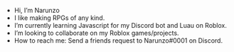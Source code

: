 - Hi, I’m Narunzo
- I like making RPGs of any kind.
- I’m currently learning Javascript for my Discord bot and Luau on Roblox.
- I’m looking to collaborate on my Roblox games/projects.
- How to reach me: Send a friends request to Narunzo#0001 on Discord.

<!---
Narunzo/Narunzo is a ✨ special ✨ repository because its `README.md` (this file) appears on your GitHub profile.
You can click the Preview link to take a look at your changes.
--->
